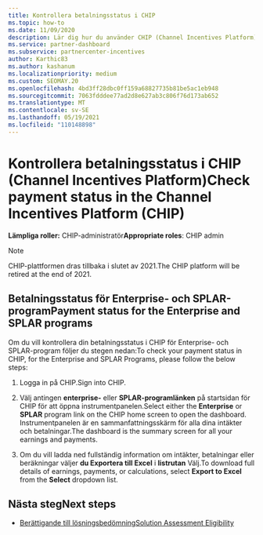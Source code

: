 ```yaml
---
title: Kontrollera betalningsstatus i CHIP
ms.topic: how-to
ms.date: 11/09/2020
description: Lär dig hur du använder CHIP (Channel Incentives Platform) för att kontrollera betalningsstatus. Observera att CHIP kommer att dras tillbaka i slutet av 2021.
ms.service: partner-dashboard
ms.subservice: partnercenter-incentives
author: Karthic83
ms.author: kashanum
ms.localizationpriority: medium
ms.custom: SEOMAY.20
ms.openlocfilehash: 4bd3ff28dbc0ff159a68827735b81be5ac1eb948
ms.sourcegitcommit: 7063fdddee77ad2d8e627ab3c806f76d173ab652
ms.translationtype: MT
ms.contentlocale: sv-SE
ms.lasthandoff: 05/19/2021
ms.locfileid: "110148898"
---
```

# <a name="check-payment-status-in-the-channel-incentives-platform-chip"></a><span data-ttu-id="1070e-104">Kontrollera betalningsstatus i CHIP (Channel Incentives Platform)</span><span class="sxs-lookup"><span data-stu-id="1070e-104">Check payment status in the Channel Incentives Platform (CHIP)</span></span>

<span data-ttu-id="1070e-105">**Lämpliga roller:** CHIP-administratör</span><span class="sxs-lookup"><span data-stu-id="1070e-105">**Appropriate roles**: CHIP admin</span></span>

>[!NOTE]
><span data-ttu-id="1070e-106">CHIP-plattformen dras tillbaka i slutet av 2021.</span><span class="sxs-lookup"><span data-stu-id="1070e-106">The CHIP platform will be retired at the end of 2021.</span></span>

## <a name="payment-status-for-the-enterprise-and-splar-programs"></a><span data-ttu-id="1070e-107">Betalningsstatus för Enterprise- och SPLAR-program</span><span class="sxs-lookup"><span data-stu-id="1070e-107">Payment status for the Enterprise and SPLAR programs</span></span>

<span data-ttu-id="1070e-108">Om du vill kontrollera din betalningsstatus i CHIP för Enterprise- och SPLAR-program följer du stegen nedan:</span><span class="sxs-lookup"><span data-stu-id="1070e-108">To check your payment status in CHIP, for the Enterprise and SPLAR Programs, please follow the below steps:</span></span>

1. <span data-ttu-id="1070e-109">Logga in på CHIP.</span><span class="sxs-lookup"><span data-stu-id="1070e-109">Sign into CHIP.</span></span>
 
1. <span data-ttu-id="1070e-110">Välj antingen **enterprise-** eller **SPLAR-programlänken** på startsidan för CHIP för att öppna instrumentpanelen.</span><span class="sxs-lookup"><span data-stu-id="1070e-110">Select either the **Enterprise** or **SPLAR** program link on the CHIP home screen to open the dashboard.</span></span> <span data-ttu-id="1070e-111">Instrumentpanelen är en sammanfattningsskärm för alla dina intäkter och betalningar.</span><span class="sxs-lookup"><span data-stu-id="1070e-111">The dashboard is the summary screen for all your earnings and payments.</span></span>
 
1. <span data-ttu-id="1070e-112">Om du vill ladda ned fullständig information om intäkter, betalningar eller beräkningar väljer  **du Exportera till Excel** i **listrutan** Välj.</span><span class="sxs-lookup"><span data-stu-id="1070e-112">To download full details of earnings, payments, or calculations, select  **Export to Excel** from the **Select** dropdown list.</span></span>

## <a name="next-steps"></a><span data-ttu-id="1070e-113">Nästa steg</span><span class="sxs-lookup"><span data-stu-id="1070e-113">Next steps</span></span>

- [<span data-ttu-id="1070e-114">Berättigande till lösningsbedömning</span><span class="sxs-lookup"><span data-stu-id="1070e-114">Solution Assessment Eligibility</span></span>](chip-solution-assessment.md) 

